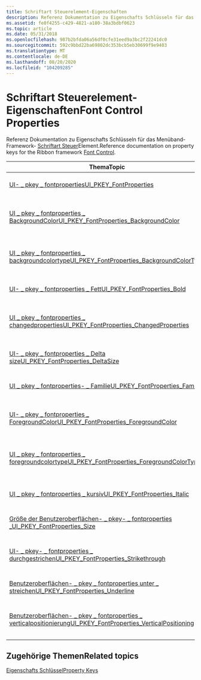 ```yaml
---
title: Schriftart Steuerelement-Eigenschaften
description: Referenz Dokumentation zu Eigenschafts Schlüsseln für das Menüband-Framework-Schriftart Steuerelement.
ms.assetid: fe0f4255-c429-4821-a180-38a3bdbf0623
ms.topic: article
ms.date: 05/31/2018
ms.openlocfilehash: 987b2bfda06a56df0cfe31eed9a3bc2f22241dc0
ms.sourcegitcommit: 592c9bbd22ba69802dc353bcb5eb30699f9e9403
ms.translationtype: MT
ms.contentlocale: de-DE
ms.lasthandoff: 08/20/2020
ms.locfileid: "104209285"
---
```

# <a name="font-control-properties"></a><span data-ttu-id="e0dc6-103">Schriftart Steuerelement-Eigenschaften</span><span class="sxs-lookup"><span data-stu-id="e0dc6-103">Font Control Properties</span></span>

<span data-ttu-id="e0dc6-104">Referenz Dokumentation zu Eigenschafts Schlüsseln für das Menüband-Framework- [Schriftart Steuer](windowsribbon-controls-fontcontrol.md)Element.</span><span class="sxs-lookup"><span data-stu-id="e0dc6-104">Reference documentation on property keys for the Ribbon framework [Font Control](windowsribbon-controls-fontcontrol.md).</span></span>



| <span data-ttu-id="e0dc6-105">Thema</span><span class="sxs-lookup"><span data-stu-id="e0dc6-105">Topic</span></span>                                                                                                                               | <span data-ttu-id="e0dc6-106">Inhalte</span><span class="sxs-lookup"><span data-stu-id="e0dc6-106">Contents</span></span>                                                                          |
|-------------------------------------------------------------------------------------------------------------------------------------|-----------------------------------------------------------------------------------|
| [<span data-ttu-id="e0dc6-107">UI- \_ pkey \_ fontproperties</span><span class="sxs-lookup"><span data-stu-id="e0dc6-107">UI\_PKEY\_FontProperties</span></span>](windowsribbon-reference-properties-uipkey-fontproperties.md)                                            | <span data-ttu-id="e0dc6-108">Bezeichnet die Eigenschaft "UI \_ pkey \_ fontproperties".</span><span class="sxs-lookup"><span data-stu-id="e0dc6-108">Identifies the UI\_PKEY\_FontProperties property.</span></span><br/>                      |
| [<span data-ttu-id="e0dc6-109">UI \_ pkey \_ fontproperties \_ BackgroundColor</span><span class="sxs-lookup"><span data-stu-id="e0dc6-109">UI\_PKEY\_FontProperties\_BackgroundColor</span></span>](/windows/desktop/windowsribbon/windowsribbon-reference-properties-uipkey-fontproperties-backgroundcolor) | <span data-ttu-id="e0dc6-110">Bezeichnet die \_ \_ Eigenschaft "BackgroundColor" der UI pkey fontproperties \_ .</span><span class="sxs-lookup"><span data-stu-id="e0dc6-110">Identifies the UI\_PKEY\_FontProperties\_BackgroundColor property.</span></span><br/>     |
| [<span data-ttu-id="e0dc6-111">UI \_ pkey \_ fontproperties \_ backgroundcolortype</span><span class="sxs-lookup"><span data-stu-id="e0dc6-111">UI\_PKEY\_FontProperties\_BackgroundColorType</span></span>](windowsribbon-reference-properties-uipkey-fontproperties-backgroundcolortype.md)   | <span data-ttu-id="e0dc6-112">Gibt die Benutzeroberflächen- \_ Eigenschaft "pkey \_ fontproperties \_ backgroundcolortype" an.</span><span class="sxs-lookup"><span data-stu-id="e0dc6-112">Identifies the UI\_PKEY\_FontProperties\_BackgroundColorType property.</span></span><br/> |
| [<span data-ttu-id="e0dc6-113">UI- \_ pkey \_ fontproperties \_ Fett</span><span class="sxs-lookup"><span data-stu-id="e0dc6-113">UI\_PKEY\_FontProperties\_Bold</span></span>](windowsribbon-reference-properties-uipkey-fontproperties-bold.md)                                 | <span data-ttu-id="e0dc6-114">Gibt die Eigenschaft "Bold Properties" der UI \_ pkey \_ fontproperties an \_ .</span><span class="sxs-lookup"><span data-stu-id="e0dc6-114">Identifies the UI\_PKEY\_FontProperties\_Bold property.</span></span><br/>                |
| [<span data-ttu-id="e0dc6-115">UI \_ pkey \_ fontproperties \_ changedproperties</span><span class="sxs-lookup"><span data-stu-id="e0dc6-115">UI\_PKEY\_FontProperties\_ChangedProperties</span></span>](windowsribbon-reference-properties-uipkey-fontproperties-changedproperties.md)       | <span data-ttu-id="e0dc6-116">Gibt die Benutzeroberflächen- \_ pkey \_ fontproperties \_ changedproperties-Eigenschaft an.</span><span class="sxs-lookup"><span data-stu-id="e0dc6-116">Identifies the UI\_PKEY\_FontProperties\_ChangedProperties property.</span></span><br/>   |
| [<span data-ttu-id="e0dc6-117">UI- \_ pkey \_ fontproperties \_ Delta size</span><span class="sxs-lookup"><span data-stu-id="e0dc6-117">UI\_PKEY\_FontProperties\_DeltaSize</span></span>](windowsribbon-reference-properties-uipkey-fontproperties-deltasize.md)                       | <span data-ttu-id="e0dc6-118">Bezeichnet die Eigenschaft "Benutzeroberflächen- \_ pkey \_ fontproperties \_ Delta size".</span><span class="sxs-lookup"><span data-stu-id="e0dc6-118">Identifies the UI\_PKEY\_FontProperties\_DeltaSize property.</span></span><br/>           |
| [<span data-ttu-id="e0dc6-119">UI \_ pkey \_ fontproperties- \_ Familie</span><span class="sxs-lookup"><span data-stu-id="e0dc6-119">UI\_PKEY\_FontProperties\_Family</span></span>](windowsribbon-reference-properties-uipkey-fontproperties-family.md)                             | <span data-ttu-id="e0dc6-120">Bezeichnet die Eigenschaft der Eigenschaft "UI \_ pkey \_ fontproperties" \_ .</span><span class="sxs-lookup"><span data-stu-id="e0dc6-120">Identifies the UI\_PKEY\_FontProperties\_Family property.</span></span><br/>              |
| [<span data-ttu-id="e0dc6-121">UI- \_ pkey \_ fontproperties \_ ForegroundColor</span><span class="sxs-lookup"><span data-stu-id="e0dc6-121">UI\_PKEY\_FontProperties\_ForegroundColor</span></span>](windowsribbon-reference-properties-uipkey-fontproperties-foregroundcolor.md)           | <span data-ttu-id="e0dc6-122">Bezeichnet die Eigenschaft "Benutzeroberflächen- \_ pkey \_ fontproperties \_ ForegroundColor".</span><span class="sxs-lookup"><span data-stu-id="e0dc6-122">Identifies the UI\_PKEY\_FontProperties\_ForegroundColor property.</span></span><br/>     |
| [<span data-ttu-id="e0dc6-123">UI \_ pkey \_ fontproperties \_ foregroundcolortype</span><span class="sxs-lookup"><span data-stu-id="e0dc6-123">UI\_PKEY\_FontProperties\_ForegroundColorType</span></span>](windowsribbon-reference-properties-uipkey-fontproperties-foregroundcolortype.md)   | <span data-ttu-id="e0dc6-124">Identifiziert die Eigenschaft "Benutzeroberflächen- \_ pkey \_ fontproperties \_ foregroundcolortype".</span><span class="sxs-lookup"><span data-stu-id="e0dc6-124">Identifies the UI\_PKEY\_FontProperties\_ForegroundColorType property.</span></span><br/> |
| [<span data-ttu-id="e0dc6-125">UI \_ pkey \_ fontproperties \_ kursiv</span><span class="sxs-lookup"><span data-stu-id="e0dc6-125">UI\_PKEY\_FontProperties\_Italic</span></span>](windowsribbon-reference-properties-uipkey-fontproperties-italic.md)                             | <span data-ttu-id="e0dc6-126">Bezeichnet die Eigenschaft für die Eigenschaft "Benutzeroberflächen- \_ pkey \_ fontproperties" \_ .</span><span class="sxs-lookup"><span data-stu-id="e0dc6-126">Identifies the UI\_PKEY\_FontProperties\_Italic property.</span></span><br/>              |
| [<span data-ttu-id="e0dc6-127">Größe der Benutzeroberflächen- \_ pkey- \_ fontproperties \_</span><span class="sxs-lookup"><span data-stu-id="e0dc6-127">UI\_PKEY\_FontProperties\_Size</span></span>](windowsribbon-reference-properties-uipkey-fontproperties-size.md)                                 | <span data-ttu-id="e0dc6-128">Gibt die Größe der Eigenschaft "UI- \_ pkey \_ fontproperties" an \_ .</span><span class="sxs-lookup"><span data-stu-id="e0dc6-128">Identifies the UI\_PKEY\_FontProperties\_Size property.</span></span><br/>                |
| [<span data-ttu-id="e0dc6-129">UI- \_ pkey- \_ fontproperties \_ durchgestrichen</span><span class="sxs-lookup"><span data-stu-id="e0dc6-129">UI\_PKEY\_FontProperties\_Strikethrough</span></span>](windowsribbon-reference-properties-uipkey-fontproperties-strikethrough.md)               | <span data-ttu-id="e0dc6-130">Identifiziert die Eigenschaft "Benutzeroberflächen- \_ pkey- \_ fontproperties-Eigenschaften" \_ .</span><span class="sxs-lookup"><span data-stu-id="e0dc6-130">Identifies the UI\_PKEY\_FontProperties\_Strikethrough property.</span></span><br/>       |
| [<span data-ttu-id="e0dc6-131">Benutzeroberflächen- \_ pkey \_ fontproperties unter \_ streichen</span><span class="sxs-lookup"><span data-stu-id="e0dc6-131">UI\_PKEY\_FontProperties\_Underline</span></span>](windowsribbon-reference-properties-uipkey-fontproperties-underline.md)                       | <span data-ttu-id="e0dc6-132">Gibt die Eigenschaft "UI \_ pkey fontproperties-Unterstreichung" an \_ \_ .</span><span class="sxs-lookup"><span data-stu-id="e0dc6-132">Identifies the UI\_PKEY\_FontProperties\_Underline property.</span></span><br/>           |
| [<span data-ttu-id="e0dc6-133">Benutzeroberflächen- \_ pkey \_ fontproperties \_ verticalpositionierung</span><span class="sxs-lookup"><span data-stu-id="e0dc6-133">UI\_PKEY\_FontProperties\_VerticalPositioning</span></span>](windowsribbon-reference-properties-uipkey-fontproperties-verticalpositioning.md)   | <span data-ttu-id="e0dc6-134">Bezeichnet die \_ verticalpositionierungs-Eigenschaft der UI-pkey- \_ fontproperties \_ .</span><span class="sxs-lookup"><span data-stu-id="e0dc6-134">Identifies the UI\_PKEY\_FontProperties\_VerticalPositioning property.</span></span><br/> |



 

## <a name="related-topics"></a><span data-ttu-id="e0dc6-135">Zugehörige Themen</span><span class="sxs-lookup"><span data-stu-id="e0dc6-135">Related topics</span></span>

<dl> <dt>

[<span data-ttu-id="e0dc6-136">Eigenschafts Schlüssel</span><span class="sxs-lookup"><span data-stu-id="e0dc6-136">Property Keys</span></span>](windowsribbon-reference-properties.md)
</dt> </dl>

 

